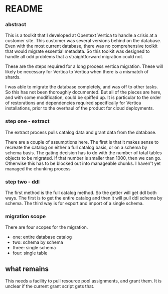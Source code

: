 # README

### abstract
This is a toolkit that I developed at Opentext Vertica to handle a crisis at a customer site. This customer was several versions behind on the database. Even with the most current database, there was no comprehensive toolkit that would migrate essential metadata. So this toolkit was designed to handle all odd problems that a straightforward migration could not.

These are the steps required for a long process vertica migration. These will likely be necessary for Vertica to Vertica when there is a mismatch of shards.

I was able to migrate the database completely, and was off to other tasks. So this has not been thoroughly documented. But all of the pieces are here, and with some modification, could be spiffed up. It is particular to the order of restorations and dependencies required specifically for Vertica installations, prior to the overhaul of the product for cloud deployments.

### step one - extract
The extract process pulls catalog data and grant data from the database.

There are a couple of assumptions here. The first is that it makes sense to recreate the catalog on either a full catalog basis, or on a schema by schema basis. The gating decision has to do with the number of total tables objects to be migrated. If that number is smaller than 1000, then we can go. Otherwise this has to be blocked out into manageable chunks. I haven't yet managed the chunking process

### step two - ddl
The first method is the full catalog method. So the getter will get ddl both ways. The first is to get the entire catalog and then it will pull ddl schema by schema. The third way is for export and import of a single schema.

### migration scope

There are four scopes for the migration.
- one: entire database catalog
- two: schema by schema
- three: single schema
- four: single table

## what remains
This needs a facility to pull resource pool assignments, and grant them. It is unclear if the current grant script gets that.
